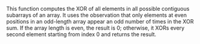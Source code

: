 This function computes the XOR of all elements in all possible contiguous subarrays of an array. It uses the observation that only elements at even positions in an odd-length array appear an odd number of times in the XOR sum. If the array length is even, the result is 0; otherwise, it XORs every second element starting from index 0 and returns the result.